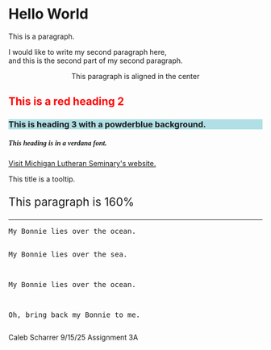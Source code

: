 <h1> Hello World </h1>
<p> This is a paragraph. </p>
<p>I would like to write my second paragraph here, <br> and this is the second part of my second paragraph.</p>
<p style="text-align:center;"> This paragraph is aligned in the center </p>
<h2 style="color:red;"> This is a red heading 2 </h2>
<h3 style="background-color:powderblue;"> This is heading 3 with a powderblue background.</h3>
<h5 style="font-family:verdana;"> This heading is in a verdana font.</h5>
<a href="https://www.mlsem.org/"> Visit Michigan Lutheran Seminary's website. </a>
<p title="I'm a tooltip"> This title is a tooltip. </p>
<p style="font-size:160%;"> This paragraph is 160%</p>
<hr>
<pre>My Bonnie lies over the ocean.

  My Bonnie lies over the sea.

My Bonnie lies over the ocean.

  Oh, bring back my Bonnie to me.</pre>

<p>Caleb Scharrer 9/15/25 Assignment 3A</p>
